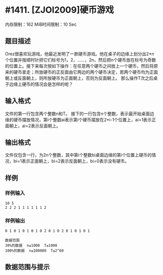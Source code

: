 # #1411. [ZJOI2009]硬币游戏

内存限制：162 MiB时间限制：10 Sec

## 题目描述

Orez很喜欢玩游戏，他最近发明了一款硬币游戏。他在桌子的边缘上划分出2*n个位置并按顺时针把它们标号为1，2，&hellip;&hellip;，2n，然后把n个硬币放在标号为奇数的位置上。接下来每次按如下操作：在任意两个硬币之间放上一个硬币，然后将原来的硬币拿走；所放硬币的正反面由它两边的两个硬币决定，若两个硬币均为正面朝上或反面朝上，则所放硬币为正面朝上，否则为反面朝上。 那么操作T次之后桌子边缘上硬币的情况会是怎样的呢？

## 输入格式

文件的第一行包含两个整数n和T。 接下的一行包含n个整数，表示最开始桌面边缘的硬币摆放情况，第i个整数ai表示第i个硬币摆放在2*i-1个位置上，ai=1表示正面朝上，ai=2表示反面朝上。

## 输出格式

文件仅包含一行，为2n个整数，其中第i个整数bi桌面边缘的第i个位置上硬币的情况，bi=1表示正面朝上，bi=2表示反面朝上，bi=0表示没有硬币。

## 样例

### 样例输入

    
    10 5
    2 2 2 1 1 1 1 1 1 2
    
    
    

### 样例输出

    
    0 1 0 1 0 1 0 1 0 2 0 1 0 2 0 1 0 1 0 1
    
    数据范围
    30%的数据  n≤1000  T≤1000
    100%的数据  n≤100000  T≤2^60
    
    

## 数据范围与提示
